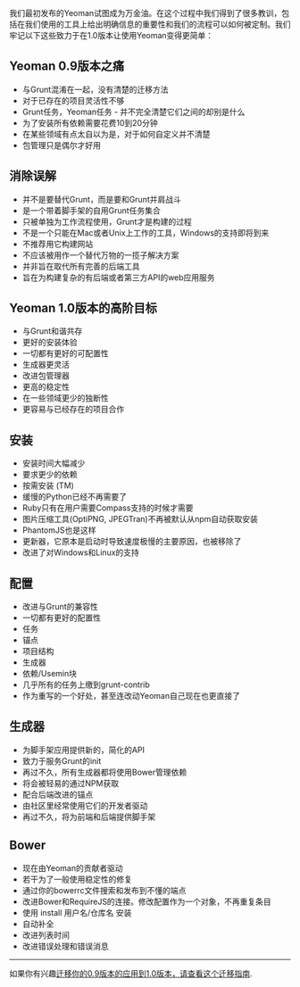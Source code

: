 我们最初发布的Yeoman试图成为万金油。在这个过程中我们得到了很多教训，包括在我们使用的工具上给出明确信息的重要性和我们的流程可以如何被定制。我们牢记以下这些致力于在1.0版本让使用Yeoman变得更简单：

## Yeoman 0.9版本之痛

* 与Grunt混淆在一起，没有清楚的迁移方法
* 对于已存在的项目灵活性不够
* Grunt任务，Yeoman任务 - 并不完全清楚它们之间的却别是什么
* 为了安装所有依赖需要花费10到20分钟
* 在某些领域有点太自以为是，对于如何自定义并不清楚
* 包管理只是偶尔才好用

## 消除误解

* 并不是要替代Grunt，而是要和Grunt并肩战斗
* 是一个带着脚手架的自用Grunt任务集合
* 只被单独为工作流程使用，Grunt才是构建的过程
* 不是一个只能在Mac或者Unix上工作的工具，Windows的支持即将到来
* 不推荐用它构建网站
* 不应该被用作一个替代万物的一揽子解决方案
* 并非旨在取代所有完善的后端工具
* 旨在为构建复杂的有后端或者第三方API的web应用服务

## Yeoman 1.0版本的高阶目标

* 与Grunt和谐共存
* 更好的安装体验
* 一切都有更好的可配置性
* 生成器更灵活
* 改进包管理器
* 更高的稳定性
* 在一些领域更少的独断性
* 更容易与已经存在的项目合作

## 安装

* 安装时间大幅减少
* 要求更少的依赖
* 按需安装 (TM)
* 缓慢的Python已经不再需要了
* Ruby只有在用户需要Compass支持的时候才需要
* 图片压缩工具(OptiPNG, JPEGTran)不再被默认从npm自动获取安装
* PhantomJS也是这样
* 更新器，它原本是启动时导致速度极慢的主要原因，也被移除了
* 改进了对Windows和Linux的支持

## 配置

* 改进与Grunt的兼容性
* 一切都有更好的配置性
* 任务
* 锚点
* 项目结构
* 生成器
* 依赖/Usemin块
* 几乎所有的任务上缴到grunt-contrib
* 作为重写的一个好处，甚至连改动Yeoman自己现在也更直接了

## 生成器

* 为脚手架应用提供新的，简化的API
* 致力于服务Grunt的init
* 再过不久，所有生成器都将使用Bower管理依赖
* 将会被轻易的通过NPM获取
* 配合后端改进的锚点
* 由社区里经常使用它们的开发者驱动
* 再过不久，将为前端和后端提供脚手架

## Bower

* 现在由Yeoman的贡献者驱动
* 若干为了一般使用稳定性的修复
* 通过你的bowerrc文件搜索和发布到不懂的端点
* 改进Bower和RequireJS的连接。修改配置作为一个对象，不再重复条目
* 使用 install 用户名/仓库名 安装 
* 自动补全
* 改进列表时间
* 改进错误处理和错误消息

<hr>

如果你有兴趣[迁移你的0.9版本的应用到1.0版本，请查看这个迁移指南](https://github.com/yeoman/yeoman/wiki/Migrate-from-0.9.6-to-1.0).
